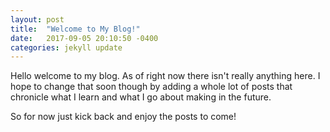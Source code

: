 ```yaml
---
layout: post
title:  "Welcome to My Blog!"
date:   2017-09-05 20:10:50 -0400
categories: jekyll update
---
```

Hello welcome to my blog. As of right now there isn't really anything here. I hope to change that soon though by adding a whole lot of posts that chronicle what I learn and what I go about making in the future.

So for now just kick back and enjoy the posts to come!
